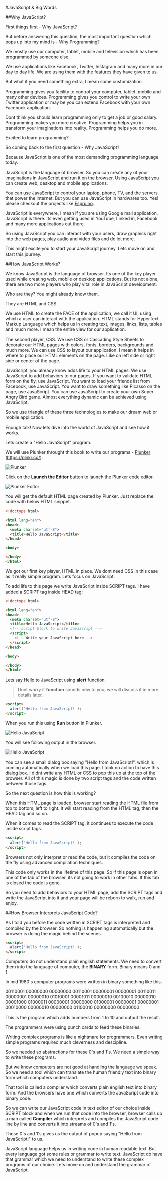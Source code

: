 #JavaScript & Big Words


##Why JavaScript?

First things first - Why JavaScript?

But before answering this question, the most important question which pops up into my mind is - Why Programming?

We mostly use our computer, tablet, mobile and television which has been programmed by someone else.

We use applications like Facebook, Twitter, Instagram and many more in our day to day life. We are using them with the features they have given to us.

But what if you need something extra, I mean some customization.

Programming gives you facility to control your computer, tablet, mobile and many other devices. Programming gives you control to write your own Twitter application or may be you can extend Facebook with your own Facebook application.

Dont think you should learn programming only to get a job or good salary. Programming makes you more creative. Programming helps you in transform your imaginations into reality. Programming helps you do more.

Excited to learn programming?

So coming back to the first question - Why JavaScript?

Because JavaScript is one of the most demanding programming language today.

JavaScript is the language of browser. So you can create any of your imaginations in JavaScript and run it on the browser. Using JavaScript you can create web, desktop and mobile applications.

You can use JavaScript to control your laptop, phone, TV, and the servers that power the internet. But you can use JavaScript in hardwares too. Yes! please checkout the projects like [Espruino](https://www.espruino.com/).

JavaScript is everywhere, I mean if you are using Google mail application, JavaScript is there. Its even getting used in YouTube, Linked in, Facebook and many more applications out there.

So using JavaScript you can interact with your users, draw graphics right into the web pages, play audio and video files and do lot more.

This might excite you to start your JavaScript journey. Lets move on and start this journey.

##How JavaScript Works?

We know JavaScript is the language of browser. Its one of the key player used while creating web, mobile or desktop applications. But its not alone, there are two more players who play vital role in JavaScript development.

Who are they? You might already know them.

They are HTML and CSS.

We use HTML to create the FACE of the application, we call it UI, using which a user can interact with the application. HTML stands for HyperText Markup Language which helps us in creating text, images, links, lists, tables and much more. I mean the entire view for our application.

The second player, CSS. We use CSS or Cascading Style Sheets to decorate our HTML pages with colors, fonts, borders, backgrounds and much more. We can use CSS to layout our application. I mean it helps in where to place our HTML elements on the page. Like on left side or right side or center of the page.

JavaScript, you already know adds life to your HTML pages. We use JavaScript to add behaviors to our pages. If you want to validate HTML form on the fly, use JavaScript. You want to load your friends list from Facebook, use JavaScript. You want to draw something like Picasso on the page, use JavaScript. You can use JavaScript to create your own Super Angry Bird game. Almost everything dynamic can be achieved using JavaScript.

So we use triangle of these three technologies to make our dream web or mobile application.

Enough talk! Now lets dive into the world of JavaScript and see how it works.

Lets create a "Hello JavaScript" program.

We will use Plunker throught this book to write our programs - [Plunker](https://plnkr.co/) (https://plnkr.co/).

![Plunker](images/image2.JPG "Plunker")

Click on the __Launch the Editor__ button to launch the Plunker code editor.

![Plunker Editor](images/image3.JPG "Plunker Editor")

You will get the default HTML page created by Plunker. Just replace the code with below HTML snippet.

```html
<!doctype html>

<html lang="en">
<head>
  <meta charset="utf-8">
  <title>Hello JavaScript</title>
</head>

<body>

</body>
</html>
```

We got our first key player, HTML in place. We dont need CSS in this case as it really simple program. Lets focus on JavaScript.

To add life to this page we write JavaScript inside SCRIPT tags. I have added a SCRIPT tag inside HEAD tag:

```html
<!doctype html>

<html lang="en">
<head>
  <meta charset="utf-8">
  <title>Hello JavaScript</title>
  <!-- script block to write JavaScript -->
  <script>
    <!-- Write your JavaScript here -->
  </script>
</head>

<body>

</body>
</html>
```

Lets say Hello to JavaScript using __alert__ function. 

> Dont worry if __function__ sounds new to you, we will discuss it in more details later. 

```html
<script>
  alert('Hello from JavaScript!');
</script>
```

When you run this using __Run__ button in Plunker.

![Hello JavaScript](images/image4.JPG "Hello JavaScript")

You will see following output in the browser.

![Hello JavaScript](images/image1.JPG "Hello JavaScript")

You can see a small dialog box saying "Hello from JavaScript!", which is coming automatically when we load this page. I took no action to have this dialog box. I didnt write any HTML or CSS to pop this up at the top of the browser. All of this magic is done by two script tags and the code written between those tags.

So the next question is how this is working?

When this HTML page is loaded, browser start reading the HTML file from top to bottom, left to right. It will start reading from the HTML tag, then the HEAD tag and so on.

When it comes to read the SCRIPT tag, it continues to execute the code inside script tags.

```html
<script>
  alert('Hello from JavaScript!');
</script>
```

Browsers not only interpret or read the code, but it compiles the code on the fly using advanced compilation techniques.

This code only works in the lifetime of this page. So if this page is open in one of the tab of the browser, its not going to work in other tabs. If this tab is closed the code is gone.

So you need to add behaviors to your HTML page, add the SCRIPT tags and write the JavaScript into it and your page will be reborn to walk, run and enjoy.

##How Browser Interprets JavaScript Code?

As I told you before the code written in SCRIPT tags is interpreted and compiled by the browser. So nothing is happening automatically but the browser is doing the magic behind the scenes.

```html
<script>
  alert('Hello from JavaScript!');
</script>
```

Computers do not understand plain english statements. We need to convert them into the language of computer, the __BINARY__ form. Binary means 0 and 1.

In mid 1980's computer programs were written in binary something like this.

00110001 00000000 00000000
00110001 00000001 00000001
00110011 00000001 00000010
01010001 00001011 00000010
00100010 00000010 00001000
01000011 00000001 00000000
01000001 00000001 00000001
00010000 00000010 00000000
01100010 00000000 00000000

This is the program which adds numbers from 1 to 10 and output the result.

The programmers were using punch cards to feed these binaries.

Writing complex programs is like a nightmare for programmers. Even writing simple programs required much cleverness and descipline.

So we needed so abstractions for these 0's and 1's. We need a simple way to write these programs.

But we know computers are not good at handling the language we speak. So we need a tool which can translate the human friendly text into binary form which computers understand.

That tool is called a compiler which converts plain english text into binary form. And the browsers have one which converts the JavaScript code into binary code.

So we can write our JavaScript code in text editor of our choice inside SCRIPT block and when we run that code into the browser, browser calls up a man called __Compiler__ which interprets and compiles the JavaScript code line by line and converts it into streams of 0's and 1's.

Those 0's and 1's gives us the output of popup saying "Hello from JavaScript!" to us.

JavaScript language helps us in writing code in human readable text. But every language got some rules or grammar to write text. JavaScript do have that grammar which we need to understand to write these complex programs of our choice. Lets move on and understand the grammar of JavaScript.



